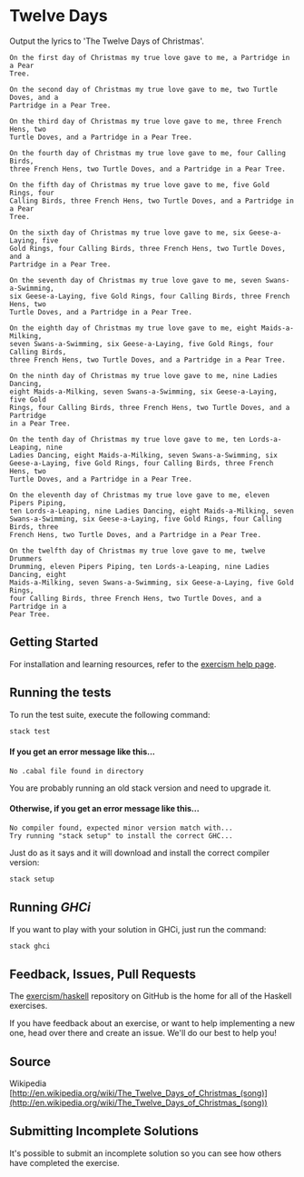 # Twelve Days

Output the lyrics to 'The Twelve Days of Christmas'.

```
On the first day of Christmas my true love gave to me, a Partridge in a Pear
Tree.

On the second day of Christmas my true love gave to me, two Turtle Doves, and a
Partridge in a Pear Tree.

On the third day of Christmas my true love gave to me, three French Hens, two
Turtle Doves, and a Partridge in a Pear Tree.

On the fourth day of Christmas my true love gave to me, four Calling Birds,
three French Hens, two Turtle Doves, and a Partridge in a Pear Tree.

On the fifth day of Christmas my true love gave to me, five Gold Rings, four
Calling Birds, three French Hens, two Turtle Doves, and a Partridge in a Pear
Tree.

On the sixth day of Christmas my true love gave to me, six Geese-a-Laying, five
Gold Rings, four Calling Birds, three French Hens, two Turtle Doves, and a
Partridge in a Pear Tree.

On the seventh day of Christmas my true love gave to me, seven Swans-a-Swimming,
six Geese-a-Laying, five Gold Rings, four Calling Birds, three French Hens, two
Turtle Doves, and a Partridge in a Pear Tree.

On the eighth day of Christmas my true love gave to me, eight Maids-a-Milking,
seven Swans-a-Swimming, six Geese-a-Laying, five Gold Rings, four Calling Birds,
three French Hens, two Turtle Doves, and a Partridge in a Pear Tree.

On the ninth day of Christmas my true love gave to me, nine Ladies Dancing,
eight Maids-a-Milking, seven Swans-a-Swimming, six Geese-a-Laying, five Gold
Rings, four Calling Birds, three French Hens, two Turtle Doves, and a Partridge
in a Pear Tree.

On the tenth day of Christmas my true love gave to me, ten Lords-a-Leaping, nine
Ladies Dancing, eight Maids-a-Milking, seven Swans-a-Swimming, six
Geese-a-Laying, five Gold Rings, four Calling Birds, three French Hens, two
Turtle Doves, and a Partridge in a Pear Tree.

On the eleventh day of Christmas my true love gave to me, eleven Pipers Piping,
ten Lords-a-Leaping, nine Ladies Dancing, eight Maids-a-Milking, seven
Swans-a-Swimming, six Geese-a-Laying, five Gold Rings, four Calling Birds, three
French Hens, two Turtle Doves, and a Partridge in a Pear Tree.

On the twelfth day of Christmas my true love gave to me, twelve Drummers
Drumming, eleven Pipers Piping, ten Lords-a-Leaping, nine Ladies Dancing, eight
Maids-a-Milking, seven Swans-a-Swimming, six Geese-a-Laying, five Gold Rings,
four Calling Birds, three French Hens, two Turtle Doves, and a Partridge in a
Pear Tree.
```

## Getting Started

For installation and learning resources, refer to the
[exercism help page](http://exercism.io/languages/haskell).

## Running the tests

To run the test suite, execute the following command:

```bash
stack test
```

#### If you get an error message like this...

```
No .cabal file found in directory
```

You are probably running an old stack version and need
to upgrade it.

#### Otherwise, if you get an error message like this...

```
No compiler found, expected minor version match with...
Try running "stack setup" to install the correct GHC...
```

Just do as it says and it will download and install
the correct compiler version:

```bash
stack setup
```

## Running *GHCi*

If you want to play with your solution in GHCi, just run the command:

```bash
stack ghci
```

## Feedback, Issues, Pull Requests

The [exercism/haskell](https://github.com/exercism/haskell) repository on
GitHub is the home for all of the Haskell exercises.

If you have feedback about an exercise, or want to help implementing a new
one, head over there and create an issue.  We'll do our best to help you!

## Source

Wikipedia
[http://en.wikipedia.org/wiki/The_Twelve_Days_of_Christmas_(song)](http://en.wikipedia.org/wiki/The_Twelve_Days_of_Christmas_(song))

## Submitting Incomplete Solutions
It's possible to submit an incomplete solution so you can see how others have
completed the exercise.
